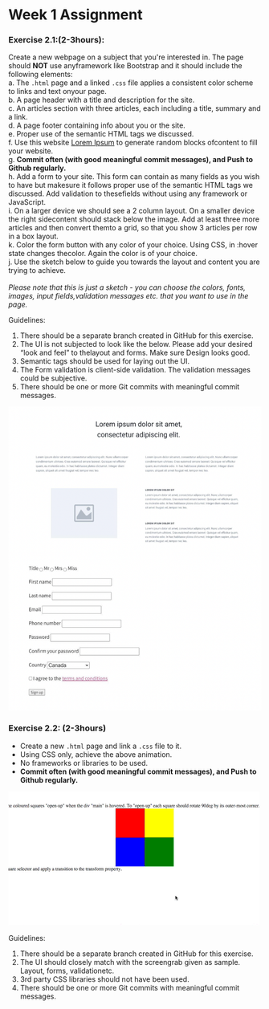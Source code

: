 # Week 1 Assignment
### Exercise 2.1:(2-3hours):<br />
Create a new webpage on a subject that you're interested in. The page should **NOT** use anyframework like Bootstrap and it should include the following elements:<br />
a. The `.html` page and a linked `.css` file applies a consistent color scheme to links and text onyour page.<br />
b. A page header with a title and description for the site.<br />
c. An articles section with three articles, each including a title, summary and a link.<br />
d. A page footer containing info about you or the site.<br />
e. Proper use of the semantic HTML tags we discussed.<br />
f. Use this website [Lorem Ipsum](http://www.lipsum.com/) to generate random blocks ofcontent to fill your website.<br />
g. **Commit often (with good meaningful commit messages), and Push to Github regularly.**<br />
h. Add a form to your site. This form can contain as many fields as you wish to have but makesure it follows proper use of the semantic HTML tags we discussed.  Add validation to thesefields without using any framework or JavaScript.<br />
i. On a larger device we should see a 2 column layout. On a smaller device the right sidecontent should stack below the image.  Add at least three more articles and then convert themto a grid, so that you show 3 articles per row in a box layout.<br />
k. Color the form button with any color of your choice. Using CSS, in :hover state changes thecolor. Again the color is of your choice.<br />
j. Use the sketch below to guide you towards the layout and content you are trying to achieve.<br /><br />
*Please note that this is just a sketch - you can choose the colors, fonts, images, input fields,validation messages etc. that you want to use in the page.*

Guidelines:
1. There should be a separate branch created in GitHub for this exercise.
2. The UI is not subjected to look like the below. Please add your desired “look and feel” to thelayout and forms. Make sure Design looks good.
3. Semantic tags should be used for laying out the UI.
4. The Form validation is client-side validation. The validation messages could be subjective.
5. There should be one or more Git commits with meaningful commit messages.

![Exercise_2.1.png](screenshot/Exercise_2.1.png)


### Exercise 2.2: (2-3hours)<br />
- Create a new `.html` page and link a `.css` file to it.
- Using CSS only, achieve the above animation.
- No frameworks or libraries to be used.
- **Commit often (with good meaningful commit messages), and Push to Github regularly.**

![Exercise_2.2.gif](screenshot/Exercise_2.2.gif)

Guidelines:
1. There should be a separate branch created in GitHub for this exercise.
2. The UI should closely match with the screengrab given as sample. Layout, forms, validationetc.
3. 3rd party CSS libraries should not have been used.
4. There should be one or more Git commits with meaningful commit messages.
